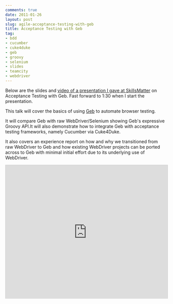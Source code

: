 ```yaml
---
comments: true
date: 2011-01-26
layout: post
slug: agile-acceptance-testing-with-geb
title: Acceptance Testing with Geb
tag:
- bdd
- cucumber
- cuke4duke
- geb
- groovy
- selenium
- slides
- teamcity
- webdriver
---
```


Below are the slides and [video of a presentation I gave at SkillsMatter](http://skillsmatter.com/podcast/agile-testing/acceptance-testing-with-geb) on Acceptance Testing with Geb. Fast forward to 1:30 when I start the presentation.

This talk will cover the basics of using [Geb](http://geb.codehaus.org) to automate browser testing.  

It will compare Geb with raw WebDriver/Selenium showing Geb's expressive Groovy API.It will also demonstrate how to integrate Geb with acceptance testing frameworks, namely Cucumber via Cuke4Duke.  

It also covers an experience report on how and why we transitioned from raw WebDriver to Geb and how existing WebDriver projects can be ported across to Geb with minimal initial effort due to its underlying use of WebDriver.

<iframe src="http://www.slideshare.net/slideshow/embed_code/6713585?rel=0" width="512" height="421" frameborder="0" marginwidth="0" marginheight="0" scrolling="no" style="border:1px solid #CCC;border-width:1px 1px 0;margin-bottom:5px" allowfullscreen> </iframe>
